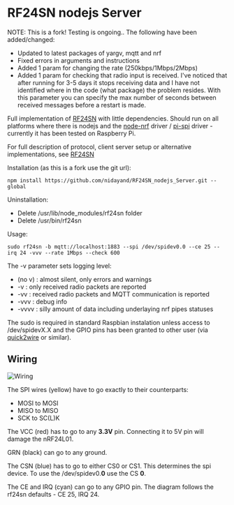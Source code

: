 RF24SN nodejs Server
====================

NOTE: This is a fork! Testing is ongoing.. The following have been added/changed:
- Updated to latest packages of yargv, mqtt and nrf
- Fixed errors in arguments and instructions
- Added 1 param for changing the rate (250kbps/1Mbps/2Mbps)
- Added 1 param for checking that radio input is received. I've noticed that after running for 3-5 days it stops receiving data and I have not identified where in the code (what package) the problem resides. With this parameter you can specify the max number of seconds between received messages before a restart is made.

Full implementation of [RF24SN](https://github.com/VaclavSynacek/RF24SN) with little dependencies. Should run on all
platforms where there is nodejs and the [node-nrf](https://github.com/natevw/node-nrf) driver / [pi-spi](https://github.com/natevw/pi-spi) driver - currently it has been tested on Raspberry Pi.

For full description of protocol, client server setup or alternative implementations, see [RF24SN](https://github.com/VaclavSynacek/RF24SN)


Installation (as this is a fork use the git url):
```Shell
npm install https://github.com/nidayand/RF24SN_nodejs_Server.git --global
```
Uninstallation:
- Delete /usr/lib/node_modules/rf24sn folder
- Delete /usr/bin/rf24sn

Usage:
```Shell
sudo rf24sn -b mqtt://localhost:1883 --spi /dev/spidev0.0 --ce 25 --irq 24 -vvv --rate 1Mbps --check 600
```

The -v parameter sets logging level:
* (no v) : almost silent, only errors and warnings
* -v : only received radio packets are reported
* -vv : received radio packets and MQTT communication is reported
* -vvv : debug info
* -vvvv : silly amount of data including underlaying nrf pipes statuses

The sudo is required in standard Raspbian instalation unless access to /dev/spidevX.X and the GPIO pins has been granted to other user (via [quick2wire](https://github.com/quick2wire/quick2wire-gpio-admin) or similar).


## Wiring

![Wiring](https://raw.githubusercontent.com/VaclavSynacek/RF24SN_nodejs_Server/master/nRF24L01-RPi.png "Wiring")

The SPI wires (yellow) have to go exactly to their counterparts:
* MOSI to MOSI
* MISO to MISO
* SCK to SC(L)K

The VCC (red) has to go to any **3.3V** pin. Connecting it to 5V pin will damage the nRF24L01.

GRN (black) can go to any ground.

The CSN (blue) has to go to either CS0 or CS1. This determines the spi device. To use the /dev/spidev0.**0** use the CS **0**.

The CE and IRQ (cyan) can go to any GPIO pin. The diagram follows the rf24sn defaults - CE 25, IRQ 24.
